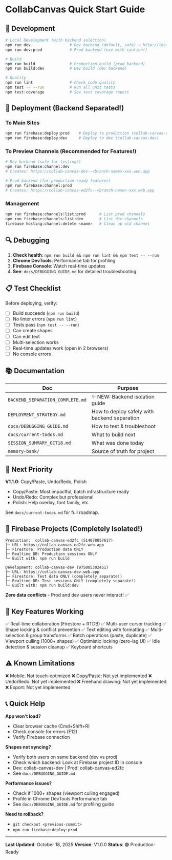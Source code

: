# CollabCanvas Quick Start Guide

## 🚀 Development

```bash
# Local Development (with backend selection)
npm run dev                 # Dev backend (default, safe) → http://localhost:5173
npm run dev:prod            # Prod backend (use with caution!)

# Build
npm run build               # Production build (prod backend)
npm run build:dev           # Dev build (dev backend)

# Quality
npm run lint                # Check code quality
npm test -- --run           # Run all unit tests
npm test:coverage           # See test coverage report
```

## 🚢 Deployment (Backend Separated!)

### To Main Sites
```bash
npm run firebase:deploy:prod    # Deploy to production (collab-canvas-ed2fc)
npm run firebase:deploy:dev     # Deploy to dev (collab-canvas-dev)
```

### To Preview Channels (Recommended for Features!)
```bash
# Dev backend (safe for testing!)
npm run firebase:channel:dev
# Creates: https://collab-canvas-dev--<branch-name>-xxx.web.app

# Prod backend (for production-ready features)
npm run firebase:channel:prod
# Creates: https://collab-canvas-ed2fc--<branch-name>-xxx.web.app
```

### Management
```bash
npm run firebase:channels:list:prod      # List prod channels
npm run firebase:channels:list:dev       # List dev channels
firebase hosting:channel:delete <name>   # Clean up old channel
```

## 🔍 Debugging

1. **Check health**: `npm run build && npm run lint && npm test -- --run`
2. **Chrome DevTools**: Performance tab for profiling
3. **Firebase Console**: Watch real-time updates
4. **See**: `docs/DEBUGGING_GUIDE.md` for detailed troubleshooting

## 📋 Test Checklist

Before deploying, verify:
- [ ] Build succeeds (`npm run build`)
- [ ] No linter errors (`npm run lint`)
- [ ] Tests pass (`npm test -- --run`)
- [ ] Can create shapes
- [ ] Can edit text
- [ ] Multi-selection works
- [ ] Real-time updates work (open in 2 browsers)
- [ ] No console errors

## 📚 Documentation

| Doc | Purpose |
|-----|---------|
| `BACKEND_SEPARATION_COMPLETE.md` | ✨ NEW: Backend isolation guide |
| `DEPLOYMENT_STRATEGY.md` | How to deploy safely with backend separation |
| `docs/DEBUGGING_GUIDE.md` | How to test & troubleshoot |
| `docs/current-todos.md` | What to build next |
| `SESSION_SUMMARY_OCT18.md` | What was done today |
| `memory-bank/` | Source of truth for project |

## 🎯 Next Priority

**V1.1.0**: Copy/Paste, Undo/Redo, Polish
- Copy/Paste: Most impactful, batch infrastructure ready
- Undo/Redo: Complex but professional
- Polish: Help overlay, font family, etc.

See `docs/current-todos.md` for full roadmap.

## 💾 Firebase Projects (Completely Isolated!)

```
Production:  collab-canvas-ed2fc (514078057617)
├─ URL: https://collab-canvas-ed2fc.web.app
├─ Firestore: Production data ONLY
├─ Realtime DB: Production sessions ONLY
└─ Built with: npm run build

Development: collab-canvas-dev (975005302451)
├─ URL: https://collab-canvas-dev.web.app
├─ Firestore: Test data ONLY (completely separate!)
├─ Realtime DB: Test sessions ONLY (completely separate!)
└─ Built with: npm run build:dev
```

**Zero data conflicts** - Prod and dev users never interact! ✅

## 🔐 Key Features Working

✅ Real-time collaboration (Firestore + RTDB)
✅ Multi-user cursor tracking
✅ Shape locking & conflict prevention
✅ Text editing with formatting
✅ Multi-selection & group transforms
✅ Batch operations (paste, duplicate)
✅ Viewport culling (1000+ shapes)
✅ Optimistic locking (zero-lag UI)
✅ Idle detection & session cleanup
✅ Keyboard shortcuts

## ⚠️ Known Limitations

❌ Mobile: Not touch-optimized
❌ Copy/Paste: Not yet implemented
❌ Undo/Redo: Not yet implemented
❌ Freehand drawing: Not yet implemented
❌ Export: Not yet implemented

## 📞 Quick Help

**App won't load?**
- Clear browser cache (Cmd+Shift+R)
- Check console for errors (F12)
- Verify Firebase connection

**Shapes not syncing?**
- Verify both users on same backend (dev vs prod)
- Check which backend: Look at Firebase project ID in console
- Dev: collab-canvas-dev | Prod: collab-canvas-ed2fc
- See `docs/DEBUGGING_GUIDE.md`

**Performance issues?**
- Check if 1000+ shapes (viewport culling engaged)
- Profile in Chrome DevTools Performance tab
- See `docs/DEBUGGING_GUIDE.md` for profiling guide

**Need to rollback?**
- `git checkout <previous-commit>`
- `npm run firebase:deploy:prod`

---

**Last Updated**: October 18, 2025
**Version**: V1.0.0
**Status**: 🟢 Production-Ready
